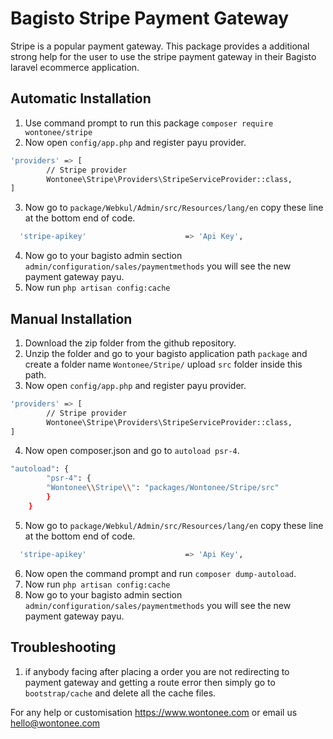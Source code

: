 # Bagisto Stripe Payment Gateway
Stripe is a popular payment gateway. This package provides a additional strong help for the user to use the stripe payment gateway in their Bagisto laravel ecommerce application.

## Automatic Installation
1. Use command prompt to run this package `composer require wontonee/stripe`
2. Now open `config/app.php` and register payu provider.
```sh
'providers' => [
        // Stripe provider
        Wontonee\Stripe\Providers\StripeServiceProvider::class,
]
```
3. Now go to `package/Webkul/Admin/src/Resources/lang/en` copy these line at the bottom end of code.
```sh
  'stripe-apikey'                      => 'Api Key',
```
4. Now go to your bagisto admin section `admin/configuration/sales/paymentmethods` you will see the new payment gateway payu. 
5. Now run `php artisan config:cache`

## Manual Installation
1. Download the zip folder from the github repository.
2. Unzip the folder and go to your bagisto application path `package` and create a folder name `Wontonee/Stripe/` upload `src` folder inside this path.
3. Now open `config/app.php` and register payu provider.
```sh
'providers' => [
        // Stripe provider
        Wontonee\Stripe\Providers\StripeServiceProvider::class,
]
```
4. Now open composer.json and go to `autoload psr-4`.
```sh
"autoload": {
        "psr-4": {
        "Wontonee\\Stripe\\": "packages/Wontonee/Stripe/src"
        }
    }
```
5. Now go to `package/Webkul/Admin/src/Resources/lang/en` copy these line at the bottom end of code.
```sh
  'stripe-apikey'                      => 'Api Key',
```
6. Now open the command prompt and run `composer dump-autoload`.
7. Now run `php artisan config:cache`
9. Now go to your bagisto admin section `admin/configuration/sales/paymentmethods` you will see the new payment gateway payu. 


## Troubleshooting

1. if anybody facing after placing a order you are not redirecting to payment gateway and getting a route error then simply go to `bootstrap/cache` and delete all the cache files.

For any help or customisation  <https://www.wontonee.com> or email us <hello@wontonee.com>
